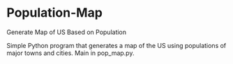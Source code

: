# Population-Map
Generate Map of US Based on Population

Simple Python program that generates a map of the US using populations of major towns and cities.
Main in pop_map.py.

